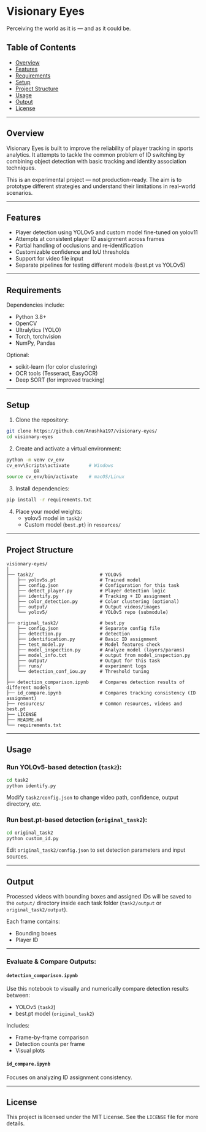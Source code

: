 # Visionary Eyes

Perceiving the world as it is — and as it could be.

## Table of Contents

- [Overview](#overview)  
- [Features](#features)  
- [Requirements](#requirements)  
- [Setup](#setup)  
- [Project Structure](#project-structure)  
- [Usage](#usage)  
- [Output](#output)  
- [License](#license)

---

## Overview

Visionary Eyes is built to improve the reliability of player tracking in sports analytics. It attempts to tackle the common problem of ID switching by combining object detection with basic tracking and identity association techniques.

This is an experimental project — not production-ready. The aim is to prototype different strategies and understand their limitations in real-world scenarios.

---

## Features

- Player detection using YOLOv5 and custom model fine-tuned on yolov11
- Attempts at consistent player ID assignment across frames
- Partial handling of occlusions and re-identification
- Customizable confidence and IoU thresholds
- Support for video file input
- Separate pipelines for testing different models (best.pt vs YOLOv5)

---

## Requirements

Dependencies include:

- Python 3.8+
- OpenCV
- Ultralytics (YOLO)
- Torch, torchvision
- NumPy, Pandas

Optional:

- scikit-learn (for color clustering)
- OCR tools (Tesseract, EasyOCR)
- Deep SORT (for improved tracking)

---

## Setup

1. Clone the repository:

```bash
git clone https://github.com/Anushka197/visionary-eyes/
cd visionary-eyes
```

2. Create and activate a virtual environment:

```bash
python -m venv cv_env
cv_env\Scripts\activate       # Windows
          OR
source cv_env/bin/activate    # macOS/Linux
```

3. Install dependencies:

```bash
pip install -r requirements.txt
```

4. Place your model weights:
   - yolov5 model in `task2/`
   - Custom model (`best.pt`) in `resources/`

---

## Project Structure

```
visionary-eyes/
│
├── task2/                        # YOLOv5
│   ├── yolov5s.pt                # Trained model
│   ├── config.json               # Configuration for this task
│   ├── detect_player.py          # Player detection logic
│   ├── identify.py               # Tracking + ID assignment
│   ├── color_detection.py        # Color clustering (optional)
│   ├── output/                   # Output videos/images
│   └── yolov5/                   # YOLOv5 repo (submodule)
│
├── original_task2/               # best.py
│   ├── config.json               # Separate config file
│   ├── detection.py              # detection
│   ├── identification.py         # Basic ID assignment
│   ├── test_model.py             # Model features check
│   ├── model_inspection.py       # Analyze model (layers/params)
│   ├── model_info.txt            # output from model_inspection.py
│   ├── output/                   # Output for this task
│   ├── runs/                     # experiment logs
│   └── detection_conf_iou.py     # Threshold tuning
│
├── detection_comparison.ipynb    # Compares detection results of different models
├── id_compare.ipynb              # Compares tracking consistency (ID assignment)
├── resources/                    # Common resources, videos and best.pt
├── LICENSE
├── README.md
└── requirements.txt
```

---

## Usage

### Run YOLOv5-based detection (`task2`):

```bash
cd task2
python identify.py
```

Modify `task2/config.json` to change video path, confidence, output directory, etc.

### Run best.pt-based detection (`original_task2`):

```bash
cd original_task2
python custom_id.py
```

Edit `original_task2/config.json` to set detection parameters and input sources.

---

## Output

Processed videos with bounding boxes and assigned IDs will be saved to the `output/` directory inside each task folder (`task2/output` or `original_task2/output`).

Each frame contains:
- Bounding boxes
- Player ID

---
### Evaluate & Compare Outputs:

#### `detection_comparison.ipynb`

Use this notebook to visually and numerically compare detection results between:
- YOLOv5 (`task2`)
- best.pt model (`original_task2`)

Includes:
- Frame-by-frame comparison
- Detection counts per frame
- Visual plots

#### `id_compare.ipynb`

Focuses on analyzing ID assignment consistency.

---
## License

This project is licensed under the MIT License. See the `LICENSE` file for more details.
